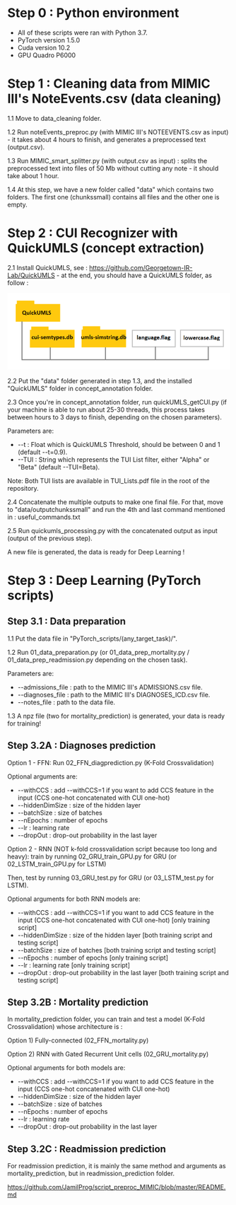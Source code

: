 # Step 0 : Python environment
- All of these scripts were ran with Python 3.7.
- PyTorch version 1.5.0
- Cuda version 10.2
- GPU Quadro P6000

# Step 1 : Cleaning data from MIMIC III's NoteEvents.csv (data cleaning)
1.1 Move to data_cleaning folder.

1.2 Run noteEvents_preproc.py (with MIMIC III's NOTEEVENTS.csv as input) - it takes about 4 hours to finish, and generates a preprocessed text (output.csv).

1.3 Run MIMIC_smart_splitter.py (with output.csv as input) : splits the preprocessed text into files of 50 Mb without cutting any note - it should take about 1 hour.

1.4 At this step, we have a new folder called "data" which contains two folders. The first one (chunkssmall) contains all files and the other one is empty.

# Step 2 : CUI Recognizer with QuickUMLS (concept extraction)

2.1 Install QuickUMLS, see : https://github.com/Georgetown-IR-Lab/QuickUMLS - at the end, you should have a QuickUMLS folder, as follow :

![Alt text](miscellaneous/QU_repo.png?raw=true "QuickUMLS Repository tree structure")

2.2 Put the "data" folder generated in step 1.3, and the installed "QuickUMLS" folder in concept_annotation folder.

2.3 Once you're in concept_annotation folder, run quickUMLS_getCUI.py (if your machine is able to run about 25-30 threads, this process takes between hours to 3 days to finish, depending on the chosen parameters).

Parameters are:

* --t : Float which is QuickUMLS Threshold, should be between 0 and 1 (default --t=0.9).
* --TUI : String which represents the TUI List filter, either "Alpha" or "Beta" (default --TUI=Beta).

Note: Both TUI lists are available in TUI_Lists.pdf file in the root of the repository.

2.4 Concatenate the multiple outputs to make one final file. For that, move to "data/outputchunkssmall" and run the 4th and last command mentioned in : useful_commands.txt

2.5 Run quickumls_processing.py with the concatenated output as input (output of the previous step).

A new file is generated, the data is ready for Deep Learning !

# Step 3 : Deep Learning (PyTorch scripts)

## Step 3.1 : Data preparation

1.1 Put the data file in "PyTorch_scripts/(any_target_task)/".

1.2 Run 01_data_preparation.py (or 01_data_prep_mortality.py / 01_data_prep_readmission.py depending on the chosen task).

Parameters are:

* --admissions_file : path to the MIMIC III's ADMISSIONS.csv file.
* --diagnoses_file : path to the MIMIC III's DIAGNOSES_ICD.csv file.
* --notes_file : path to the data file.

1.3 A npz file (two for mortality_prediction) is generated, your data is ready for training!

## Step 3.2A : Diagnoses prediction

Option 1 - FFN: Run 02_FFN_diagprediction.py (K-Fold Crossvalidation)

Optional arguments are:

* --withCCS : add --withCCS=1 if you want to add CCS feature in the input (CCS one-hot concatenated with CUI one-hot)
* --hiddenDimSize : size of the hidden layer
* --batchSize : size of batches
* --nEpochs : number of epochs
* --lr : learning rate
* --dropOut : drop-out probability in the last layer

Option 2 - RNN (NOT k-fold crossvalidation script because too long and heavy): train by running 02_GRU_train_GPU.py for GRU (or 02_LSTM_train_GPU.py for LSTM)

Then, test by running 03_GRU_test.py for GRU (or 03_LSTM_test.py for LSTM).

Optional arguments for both RNN models are:

* --withCCS : add --withCCS=1 if you want to add CCS feature in the input (CCS one-hot concatenated with CUI one-hot) [only training script]
* --hiddenDimSize : size of the hidden layer [both training script and testing script]
* --batchSize : size of batches [both training script and testing script]
* --nEpochs : number of epochs [only training script]
* --lr : learning rate [only training script]
* --dropOut : drop-out probability in the last layer [both training script and testing script]

## Step 3.2B : Mortality prediction

In mortality_prediction folder, you can train and test a model (K-Fold Crossvalidation) whose architecture is :

Option 1) Fully-connected (02_FFN_mortality.py)

Option 2) RNN with Gated Recurrent Unit cells (02_GRU_mortality.py)

Optional arguments for both models are:

* --withCCS : add --withCCS=1 if you want to add CCS feature in the input (CCS one-hot concatenated with CUI one-hot)
* --hiddenDimSize : size of the hidden layer
* --batchSize : size of batches
* --nEpochs : number of epochs
* --lr : learning rate
* --dropOut : drop-out probability in the last layer

## Step 3.2C : Readmission prediction

For readmission prediction, it is mainly the same method and arguments as mortality_prediction, but in readmission_prediction folder.

https://github.com/JamilProg/script_preproc_MIMIC/blob/master/README.md
